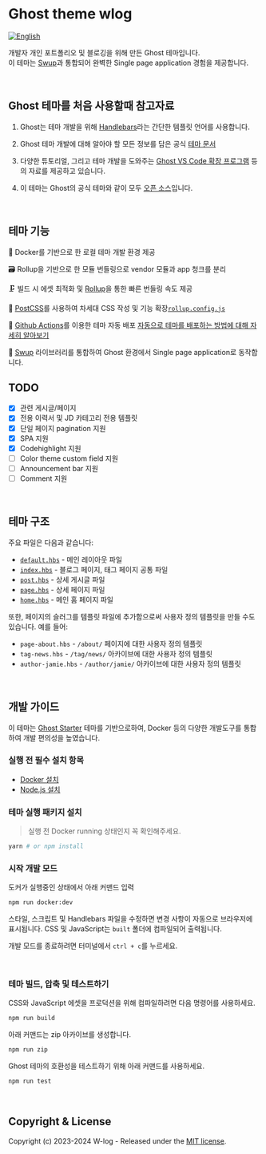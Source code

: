 # Ghost theme wlog

[![English](https://img.shields.io/badge/lang-en-blue.svg)](README.en.md)

개발자 개인 포트폴리오 및 블로깅을 위해 만든 Ghost 테마입니다.
<br />
이 테마는 [Swup](https://swup.js.org/)과 통합되어 완벽한 Single page application 경험을 제공합니다.

&nbsp;

## Ghost 테마를 처음 사용할때 참고자료

1. Ghost는 테마 개발을 위해 [Handlebars](http://handlebarsjs.com/)라는 간단한 템플릿 언어를 사용합니다.

2. Ghost 테마 개발에 대해 알아야 할 모든 정보를 담은 공식 [테마 문서](https://ghost.org/docs/themes)

3. 다양한 튜토리얼, 그리고 테마 개발을 도와주는 [Ghost VS Code 확장 프로그램](https://marketplace.visualstudio.com/items?itemName=TryGhost.ghost) 등의 자료를 제공하고 있습니다.

4. 이 테마는 Ghost의 공식 테마와 같이 모두 [오픈 소스](https://github.com/tryghost)입니다.

&nbsp;

## 테마 기능

🔁&nbsp;Docker를 기반으로 한 로컬 테마 개발 환경 제공

🗃️&nbsp;Rollup을 기반으로 한 모듈 번들링으로 vendor 모듈과 app 청크를 분리

🗜️&nbsp;빌드 시 에셋 최적화 및 [Rollup](https://rollupjs.org)을 통한 빠른 번들링 속도 제공

🦋&nbsp;[PostCSS](https://postcss.org/)를 사용하여 차세대 CSS 작성 및 기능 확장[`rollup.config.js`](rollup.config.js)

🚢&nbsp;[Github Actions](.github/workflows/deploy-theme.yml)를 이용한 테마 자동 배포 [자동으로 테마를 배포하는 방법에 대해 자세히 알아보기](https://github.com/TryGhost/action-deploy-theme)

🚀&nbsp;[Swup](https://swup.js.org/) 라이브러리를 통합하여 Ghost 환경에서 Single page application로 동작합니다.

## TODO

-   [x] 관련 게시글/페이지
-   [x] 전용 이력서 및 JD 카테고리 전용 템플릿
-   [x] 단일 페이지 pagination 지원
-   [x] SPA 지원
-   [x] Codehighlight 지원
-   [ ] Color theme custom field 지원
-   [ ] Announcement bar 지원
-   [ ] Comment 지원

&nbsp;

## 테마 구조

주요 파일은 다음과 같습니다:

-   [`default.hbs`](default.hbs) - 메인 레이아웃 파일
-   [`index.hbs`](index.hbs) - 블로그 페이지, 태그 페이지 공통 파일
-   [`post.hbs`](post.hbs) - 상세 게시글 파일
-   [`page.hbs`](page.hbs) - 상세 페이지 파일
-   [`home.hbs`](home.hbs) - 메인 홈 페이지 파일

또한, 페이지의 슬러그를 템플릿 파일에 추가함으로써 사용자 정의 템플릿을 만들 수도 있습니다. 예를 들어:

-   `page-about.hbs` - `/about/` 페이지에 대한 사용자 정의 템플릿
-   `tag-news.hbs` - `/tag/news/` 아카이브에 대한 사용자 정의 템플릿
-   `author-jamie.hbs` - `/author/jamie/` 아카이브에 대한 사용자 정의 템플릿

&nbsp;

## 개발 가이드

이 테마는 [Ghost Starter](https://github.com/TryGhost/Starter) 테마를 기반으로하여, Docker 등의 다양한 개발도구를 통합하여 개발 편의성을 높였습니다.

### 실행 전 필수 설치 항목

-   [Docker 설치](https://docs.docker.com/engine/install/)
-   [Node.js 설치](https://nodejs.org/)

### 테마 실행 패키지 설치

> 실행 전 Docker running 상태인지 꼭 확인해주세요.

```bash
yarn # or npm install
```

### 시작 개발 모드

도커가 실행중인 상태에서 아래 커맨드 입력

```bash
npm run docker:dev
```

스타일, 스크립트 및 Handlebars 파일을 수정하면 변경 사항이 자동으로 브라우저에 표시됩니다. CSS 및 JavaScript는 `built` 폴더에 컴파일되어 출력됩니다.

개발 모드를 종료하려면 터미널에서 `ctrl + c`를 누르세요.

&nbsp;

### 테마 빌드, 압축 및 테스트하기

CSS와 JavaScript 에셋을 프로덕션을 위해 컴파일하려면 다음 명령어를 사용하세요.

```bash
npm run build
```

아래 커맨드는 zip 아카이브를 생성합니다.

```bash
npm run zip
```

Ghost 테마의 호환성을 테스트하기 위해 아래 커맨드를 사용하세요.

```bash
npm run test
```

&nbsp;

## Copyright & License

Copyright (c) 2023-2024 W-log - Released under the [MIT license](LICENSE).